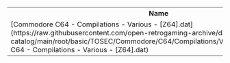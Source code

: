 <table>
<tr><th>Name</th><th>Size</th></tr>
<tr><td>[Commodore C64 - Compilations - Various - [Z64].dat](https://raw.githubusercontent.com/open-retrogaming-archive/dat-catalog/main/root/basic/TOSEC/Commodore/C64/Compilations/Various/[Z64]/Commodore C64 - Compilations - Various - [Z64].dat)</td><td>23004</td></tr>
</table>
